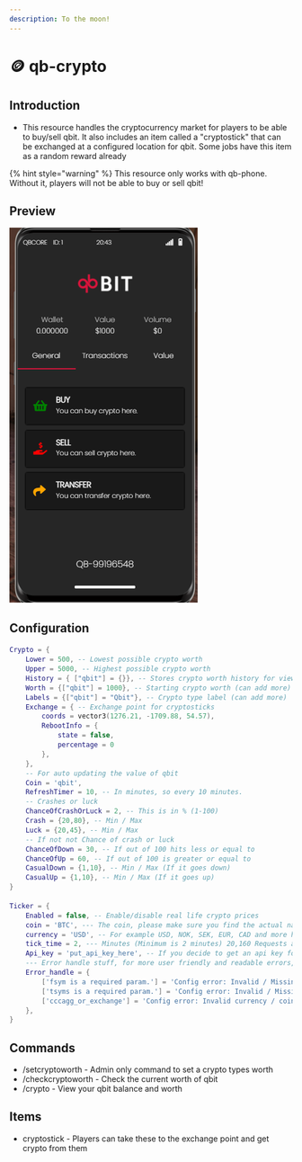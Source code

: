 ```yaml
---
description: To the moon!
---
```


# 🪙 qb-crypto

## Introduction

* This resource handles the cryptocurrency market for players to be able to buy/sell qbit. It also includes an item called a "cryptostick" that can be exchanged at a configured location for qbit. Some jobs have this item as a random reward already

{% hint style="warning" %}
This resource only works with qb-phone. Without it, players will not be able to buy or sell qbit!


## Preview

![](../../assets/images/crypto.png)

## Configuration

```lua
Crypto = {
    Lower = 500, -- Lowest possible crypto worth
    Upper = 5000, -- Highest possible crypto worth
    History = { ["qbit"] = {}}, -- Stores crypto worth history for viewing
    Worth = {["qbit"] = 1000}, -- Starting crypto worth (can add more)
    Labels = {["qbit"] = "Qbit"}, -- Crypto type label (can add more)
    Exchange = { -- Exchange point for cryptosticks
        coords = vector3(1276.21, -1709.88, 54.57),
        RebootInfo = {
            state = false,
            percentage = 0
        },
    },
    -- For auto updating the value of qbit
    Coin = 'qbit',
    RefreshTimer = 10, -- In minutes, so every 10 minutes.
    -- Crashes or luck
    ChanceOfCrashOrLuck = 2, -- This is in % (1-100)
    Crash = {20,80}, -- Min / Max
    Luck = {20,45}, -- Min / Max
    -- If not not Chance of crash or luck
    ChanceOfDown = 30, -- If out of 100 hits less or equal to
    ChanceOfUp = 60, -- If out of 100 is greater or equal to
    CasualDown = {1,10}, -- Min / Max (If it goes down)
    CasualUp = {1,10}, -- Min / Max (If it goes up)
}

Ticker = {
    Enabled = false, -- Enable/disable real life crypto prices
    coin = 'BTC', --- The coin, please make sure you find the actual name, for example: Bitcoin vs BTC, BTC would be correct
    currency = 'USD', -- For example USD, NOK, SEK, EUR, CAD and more here https://www.countries-ofthe-world.com/world-currencies.html
    tick_time = 2, --- Minutes (Minimum is 2 minutes) 20,160 Requests a month, Its recommended to get the free API key so the crypto script doesnt switch on and off if ratelimit is encountered
    Api_key = 'put_api_key_here', -- If you decide to get an api key for the API (https://min-api.cryptocompare.com/pricing) The free plan should be more than enough for 1 Fivem server
    --- Error handle stuff, for more user friendly and readable errors, Don't touch.
    Error_handle = {
        ['fsym is a required param.'] = 'Config error: Invalid / Missing coin name',
        ['tsyms is a required param.'] = 'Config error: Invalid / Missing currency',
        ['cccagg_or_exchange'] = 'Config error: Invalid currency / coin combination', -- For some reason api throws this error if either coin or currency is invalid
    },
}
```

## Commands

* /setcryptoworth - Admin only command to set a crypto types worth
* /checkcryptoworth - Check the current worth of qbit
* /crypto - View your qbit balance and worth

## Items

* cryptostick - Players can take these to the exchange point and get crypto from them
